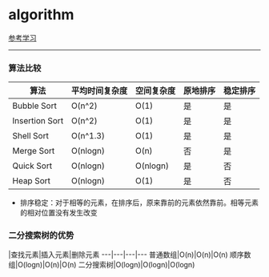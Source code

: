 # algorithm
[参考学习](https://github.com/liuyubobobo/Play-Leetcode)

---
### 算法比较
算法|平均时间复杂度|空间复杂度|原地排序|稳定排序
---|---|---|---|---
Bubble Sort|O(n^2)|O(1)|是|是
Insertion Sort|O(n^2)|O(1)|是|是
Shell Sort|O(n^1.3)|O(1)|是|是
Merge Sort|O(nlogn)|O(n)|否|是
Quick Sort|O(nlogn)|O(nlogn)|是|否
Heap Sort|O(nlogn)|O(1)|是|否

- 排序稳定：对于相等的元素，在排序后，原来靠前的元素依然靠前。相等元素的相对位置没有发生改变

### 二分搜索树的优势
|查找元素|插入元素|删除元素
---|---|---|---
普通数组|O(n)|O(n)|O(n)
顺序数组|O(logn)|O(n)|O(n)
二分搜索树|O(logn)|O(logn)|O(logn)


